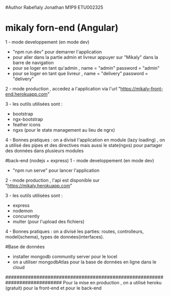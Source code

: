 #Author
Rabefialy Jonathan M1P9 ETU002325

# mikaly forn-end (Angular)
1 - mode developpement (en mode dev)
- "npm run dev" pour demarrer l'application 
- pour aller dans la partie admin et livreur appuyer sur "Mikaly" dans la barre de navigation
- pour se loger en tant qu'admin , name = "admin" password = "admin"
- pour se loger en tant que livreur , name = "delivery" password = "delivery"

2 - mode production , accedez a l'application via l'url "https://mikaly-front-end.herokuapp.com"

3 - les outils utilisées sont : 
  - bootstrap
  - ngx-bootstrap
  - feather icons
  - ngxs (pour le state management au lieu de ngrx)

4 - Bonnes pratiques : on a divisé l'application en module (lazy loading) , on a utilisé des pipes et des directives mais aussi le state(ngxs) pour partager des données dans plusieurs modules

#back-end (nodejs + express)
1 - mode developpement (en mode dev)
- "npm run serve" pour lancer l'application 

2 - mode production , l'api est disponible sur "https://mikaly.herokuapp.com"

3 - les outils utilisées sont : 
  - express
  - nodemon 
  - concurrently
  - multer (pour l'upload des fichiers) 
  
 4 - Bonnes pratiques : on a divisé les parties: routes, controlleurs, model(schema), types de données(interfaces).

#Base de données 
- installer mongodb community server pour le locel 
- on a utiliser mongodbAtlas pour la base de données en ligne dans le cloud

############################################################################
Pour la mise en production , on a utilisé heroku (gratuit) pour la front-end et pour le back-end





